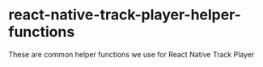 # react-native-track-player-helper-functions
These are common helper functions we use for React Native Track Player
